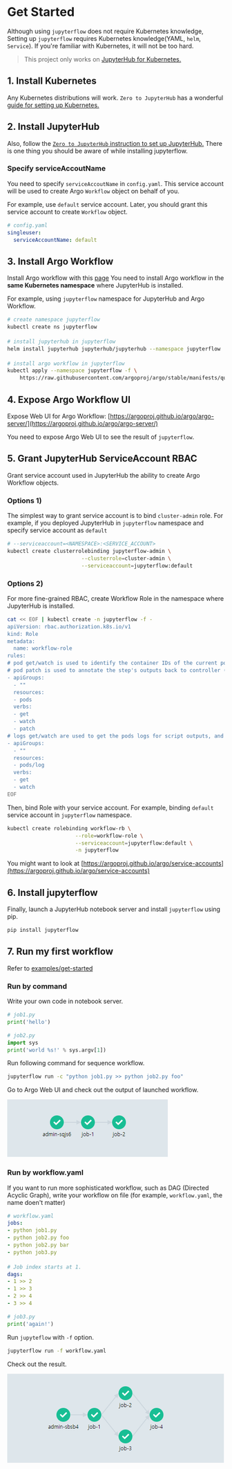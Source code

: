 # Get Started

Although using `jupyterflow` does not require Kubernetes knowledge, Setting up `jupyterflow` requires Kubernetes knowledge(YAML, `helm`, `Service`). If you're familiar with Kubernetes, it will not be too hard. 

> This project only works on [JupyterHub for Kubernetes.](https://zero-to-jupyterhub.readthedocs.io/en/latest)

## 1. Install Kubernetes

Any Kubernetes distributions will work. `Zero to JupyterHub` has a wonderful [guide for setting up Kubernetes.](https://zero-to-jupyterhub.readthedocs.io/en/latest/#setup-kubernetes) 

## 2. Install JupyterHub

Also, follow the [`Zero to JupyterHub` instruction to set up JupyterHub.](https://zero-to-jupyterhub.readthedocs.io/en/latest/#setup-jupyterhub) There is one thing you should be aware of while installing jupyterflow.

### Specify serviceAccoutName

You need to specify `serviceAccoutName` in `config.yaml`. This service account will be used to create  Argo `Workflow` object on behalf of you.

For example, use `default` service account. Later, you should grant this service account to create `Workflow` object.

```yaml
# config.yaml
singleuser:
  serviceAccountName: default
```

## 3. Install Argo Workflow

Install Argo workflow with this [page](https://argoproj.github.io/argo/quick-start) You need to install Argo workflow in the **same Kubernetes namespace** where JupyterHub is installed.

For example, using `jupyterflow` namespace for JupyterHub and Argo Workflow.

```bash
# create namespace jupyterflow
kubectl create ns jupyterflow

# install jupyterhub in jupyterflow
helm install jupyterhub jupyterhub/jupyterhub --namespace jupyterflow

# install argo workflow in jupyterflow
kubectl apply --namespace jupyterflow -f \
    https://raw.githubusercontent.com/argoproj/argo/stable/manifests/quick-start-postgres.yaml
```

## 4. Expose Argo Workflow UI

Expose Web UI for Argo Workflow: [https://argoproj.github.io/argo/argo-server/](https://argoproj.github.io/argo/argo-server/)

You need to expose Argo Web UI to see the result of `jupyterflow`.

## 5. Grant JupyterHub ServiceAccount RBAC

Grant service account used in JupyterHub the ability to create Argo Workflow objects.

### Options 1)

The simplest way to grant service account is to bind `cluster-admin` role. For example, if you deployed JupyterHub in `jupyterflow` namespace and specify service account as `default`

```bash
# --serviceaccount=<NAMESPACE>:<SERVICE_ACCOUNT>
kubectl create clusterrolebinding jupyterflow-admin \
                        --clusterrole=cluster-admin \
                        --serviceaccount=jupyterflow:default
```

### Options 2)

For more fine-grained RBAC, create Workflow Role in the namespace where JupyterHub is installed.

```bash
cat << EOF | kubectl create -n jupyterflow -f -
apiVersion: rbac.authorization.k8s.io/v1
kind: Role
metadata:
  name: workflow-role
rules:
# pod get/watch is used to identify the container IDs of the current pod
# pod patch is used to annotate the step's outputs back to controller (e.g. artifact location)
- apiGroups:
  - ""
  resources:
  - pods
  verbs:
  - get
  - watch
  - patch
# logs get/watch are used to get the pods logs for script outputs, and for log archival
- apiGroups:
  - ""
  resources:
  - pods/log
  verbs:
  - get
  - watch
EOF
```

Then, bind Role with your service account. For example, binding `default` service account in `jupyterflow` namespace.

```bash
kubectl create rolebinding workflow-rb \
                      --role=workflow-role \
                      --serviceaccount=jupyterflow:default \
                      -n jupyterflow
```

You might want to look at [https://argoproj.github.io/argo/service-accounts](https://argoproj.github.io/argo/service-accounts)

## 6. Install jupyterflow

Finally, launch a JupyterHub notebook server and install `jupyterflow` using pip.

```bash
pip install jupyterflow
```

## 7. Run my first workflow

Refer to [examples/get-started](https://github.com/hongkunyoo/jupyterflow/tree/main/examples/get-started)

### Run by command

Write your own code in notebook server.

```python
# job1.py
print('hello')
```

```python
# job2.py
import sys
print('world %s!' % sys.argv[1])
```

Run following command for sequence workflow.

```bash
jupyterflow run -c "python job1.py >> python job2.py foo"
```

Go to Argo Web UI and check out the output of launched workflow.

![](images/intro.png)


### Run by workflow.yaml

If you want to run more sophisticated workflow, such as DAG (Directed Acyclic Graph), write your workflow on file (for example, `workflow.yaml`, the name doen't matter)

```yaml
# workflow.yaml
jobs:
- python job1.py 
- python job2.py foo
- python job2.py bar
- python job3.py

# Job index starts at 1.
dags:
- 1 >> 2
- 1 >> 3
- 2 >> 4
- 3 >> 4
```

```python
# job3.py
print('again!')
```

Run `jupyteflow` with `-f` option.

```bash
jupyterflow run -f workflow.yaml
```

Check out the result.

![](images/dag.png)
